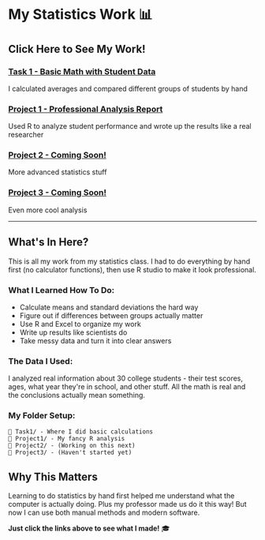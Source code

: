 # My Statistics Work 📊

## Click Here to See My Work!

### **[Task 1 - Basic Math with Student Data](https://codeshujaa.github.io/R-studio/Task1/HW2.html)**
I calculated averages and compared different groups of students by hand

### **[Project 1 - Professional Analysis Report](https://codeshujaa.github.io/R-studio/Task2/p1.html)**
Used R to analyze student performance and wrote up the results like a real researcher

### **[Project 2 - Coming Soon!](./Project2/)**
More advanced statistics stuff

### **[Project 3 - Coming Soon!](./Project3/)**
Even more cool analysis

---

## What's In Here?

This is all my work from my statistics class. I had to do everything by hand first (no calculator functions), then use R studio to make it look professional.

### What I Learned How To Do:
- Calculate means and standard deviations the hard way
- Figure out if differences between groups actually matter
- Use R and Excel to organize my work
- Write up results like scientists do
- Take messy data and turn it into clear answers

### The Data I Used:
I analyzed real information about 30 college students - their test scores, ages, what year they're in school, and other stuff. All the math is real and the conclusions actually mean something.

### My Folder Setup:
```
📁 Task1/ - Where I did basic calculations
📁 Project1/ - My fancy R analysis
📁 Project2/ - (Working on this next)
📁 Project3/ - (Haven't started yet)
```

## Why This Matters

Learning to do statistics by hand first helped me understand what the computer is actually doing. Plus my professor made us do it this way! But now I can use both manual methods and modern software.

**Just click the links above to see what I made!** 🎓
